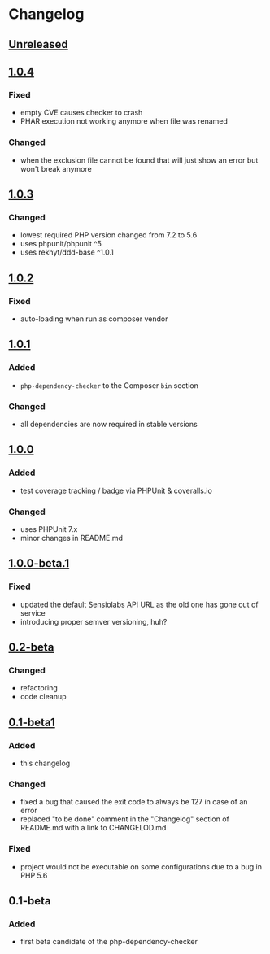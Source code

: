 # Changelog

## [Unreleased]


## [1.0.4]
### Fixed
- empty CVE causes checker to crash
- PHAR execution not working anymore when file was renamed

### Changed
- when the exclusion file cannot be found that will just show an error but won't break anymore

## [1.0.3]
### Changed
- lowest required PHP version changed from 7.2 to 5.6
- uses phpunit/phpunit ^5
- uses rekhyt/ddd-base ^1.0.1

## [1.0.2]
### Fixed
- auto-loading when run as composer vendor

## [1.0.1]
### Added
- `php-dependency-checker` to the Composer `bin` section

### Changed
- all dependencies are now required in stable versions

## [1.0.0]
### Added
- test coverage tracking / badge via PHPUnit & coveralls.io

### Changed
- uses PHPUnit 7.x
- minor changes in README.md

## [1.0.0-beta.1]
### Fixed
- updated the default Sensiolabs API URL as the old one has gone out of service
- introducing proper semver versioning, huh?

## [0.2-beta]
### Changed
- refactoring
- code cleanup

## [0.1-beta1]
### Added
- this changelog

### Changed
- fixed a bug that caused the exit code to always be 127 in case of an error
- replaced "to be done" comment in the "Changelog" section of README.md with a link to CHANGELOD.md

### Fixed
- project would not be executable on some configurations due to a bug in PHP 5.6

## 0.1-beta
### Added
- first beta candidate of the php-dependency-checker

[Unreleased]: https://github.com/Rekhyt/php-dependency-checker/compare/1.0.4...HEAD
[1.0.4]: https://github.com/Rekhyt/php-dependency-checker/compare/1.0.4...1.0.3
[1.0.3]: https://github.com/Rekhyt/php-dependency-checker/compare/1.0.2...1.0.3
[1.0.2]: https://github.com/Rekhyt/php-dependency-checker/compare/1.0.1...1.0.2
[1.0.1]: https://github.com/Rekhyt/php-dependency-checker/compare/1.0.0...1.0.1
[1.0.0]: https://github.com/Rekhyt/php-dependency-checker/compare/1.0.0-beta.1...1.0.0
[1.0.0-beta.1]: https://github.com/Rekhyt/php-dependency-checker/compare/0.2-beta...1.0.0-beta.1
[0.2-beta]: https://github.com/Rekhyt/php-dependency-checker/compare/0.1-beta1...0.2-beta
[0.1-beta1]: https://github.com/Rekhyt/php-dependency-checker/compare/0.1-beta...0.1-beta1
